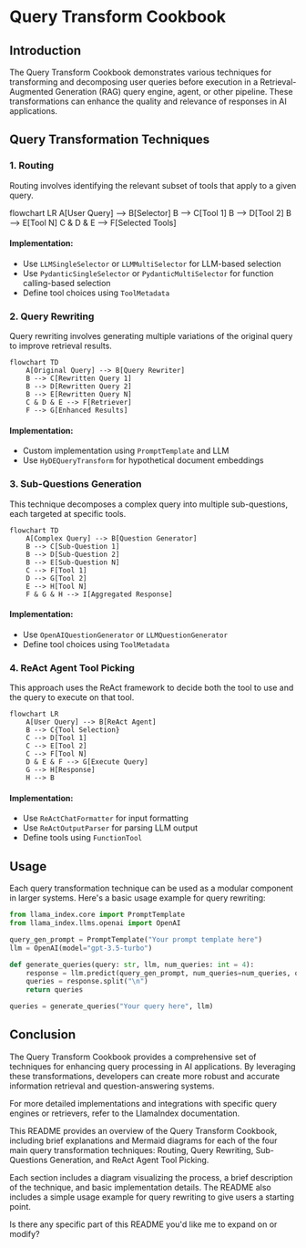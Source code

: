 # Query Transform Cookbook

## Introduction

The Query Transform Cookbook demonstrates various techniques for transforming and decomposing user queries before execution in a Retrieval-Augmented Generation (RAG) query engine, agent, or other pipeline. These transformations can enhance the quality and relevance of responses in AI applications.

## Query Transformation Techniques

### 1. Routing

Routing involves identifying the relevant subset of tools that apply to a given query.

<antArtifact identifier="routing-diagram" type="application/vnd.ant.mermaid" title="Routing Diagram">
flowchart LR
    A[User Query] --> B[Selector]
    B --> C[Tool 1]
    B --> D[Tool 2]
    B --> E[Tool N]
    C & D & E --> F[Selected Tools]


#### Implementation:
- Use `LLMSingleSelector` or `LLMMultiSelector` for LLM-based selection
- Use `PydanticSingleSelector` or `PydanticMultiSelector` for function calling-based selection
- Define tool choices using `ToolMetadata`

### 2. Query Rewriting

Query rewriting involves generating multiple variations of the original query to improve retrieval results.

```mermaid
flowchart TD
    A[Original Query] --> B[Query Rewriter]
    B --> C[Rewritten Query 1]
    B --> D[Rewritten Query 2]
    B --> E[Rewritten Query N]
    C & D & E --> F[Retriever]
    F --> G[Enhanced Results]

```

#### Implementation:
- Custom implementation using `PromptTemplate` and LLM
- Use `HyDEQueryTransform` for hypothetical document embeddings

### 3. Sub-Questions Generation

This technique decomposes a complex query into multiple sub-questions, each targeted at specific tools.

```mermaid
flowchart TD
    A[Complex Query] --> B[Question Generator]
    B --> C[Sub-Question 1]
    B --> D[Sub-Question 2]
    B --> E[Sub-Question N]
    C --> F[Tool 1]
    D --> G[Tool 2]
    E --> H[Tool N]
    F & G & H --> I[Aggregated Response]

```

#### Implementation:
- Use `OpenAIQuestionGenerator` or `LLMQuestionGenerator`
- Define tool choices using `ToolMetadata`

### 4. ReAct Agent Tool Picking

This approach uses the ReAct framework to decide both the tool to use and the query to execute on that tool.

```mermaid
flowchart LR
    A[User Query] --> B[ReAct Agent]
    B --> C{Tool Selection}
    C --> D[Tool 1]
    C --> E[Tool 2]
    C --> F[Tool N]
    D & E & F --> G[Execute Query]
    G --> H[Response]
    H --> B

```

#### Implementation:
- Use `ReActChatFormatter` for input formatting
- Use `ReActOutputParser` for parsing LLM output
- Define tools using `FunctionTool`

## Usage

Each query transformation technique can be used as a modular component in larger systems. Here's a basic usage example for query rewriting:

```python
from llama_index.core import PromptTemplate
from llama_index.llms.openai import OpenAI

query_gen_prompt = PromptTemplate("Your prompt template here")
llm = OpenAI(model="gpt-3.5-turbo")

def generate_queries(query: str, llm, num_queries: int = 4):
    response = llm.predict(query_gen_prompt, num_queries=num_queries, query=query)
    queries = response.split("\n")
    return queries

queries = generate_queries("Your query here", llm)
```

## Conclusion

The Query Transform Cookbook provides a comprehensive set of techniques for enhancing query processing in AI applications. By leveraging these transformations, developers can create more robust and accurate information retrieval and question-answering systems.

For more detailed implementations and integrations with specific query engines or retrievers, refer to the LlamaIndex documentation.
</antArtifact>

This README provides an overview of the Query Transform Cookbook, including brief explanations and Mermaid diagrams for each of the four main query transformation techniques: Routing, Query Rewriting, Sub-Questions Generation, and ReAct Agent Tool Picking.

Each section includes a diagram visualizing the process, a brief description of the technique, and basic implementation details. The README also includes a simple usage example for query rewriting to give users a starting point.

Is there any specific part of this README you'd like me to expand on or modify?